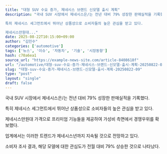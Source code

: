 ```yaml
---
title: "대형 SUV 수요 증가, 제네시스 브랜드 신모델 출시 계획"
description: "국내 SUV 시장에서 제네시스은/는 전년 대비 79% 성장한 판매실적을 기록했다.

특히 제네시스 세그먼트에서 뛰어난 상품성으로 소비자들의 높은 관심을 받고 있다.

제네시스만원대..."
date: 2025-08-22T10:15:00+09:00
author: "김민수"
categories: ['automotive']
tags: ['뉴스', '이슈', '자동차', '기술', '시장동향']
hash: c70a6ea1
source_url: "https://example-news-site.com/article-8408618f"
url: "/automotive/대형-suv-수요-증가-제네시스-브랜드-신모델-출시-계획-20250822-09/"
slug: "대형-suv-수요-증가-제네시스-브랜드-신모델-출시-계획-20250822-09"
type: "post"
layout: "single"
draft: false
---
```


국내 SUV 시장에서 제네시스은/는 전년 대비 79% 성장한 판매실적을 기록했다.

특히 제네시스 세그먼트에서 뛰어난 상품성으로 소비자들의 높은 관심을 받고 있다.

제네시스만원대 가격으로 프리미엄 기능들을 제공하여 가성비 측면에서 경쟁우위를 확보했다.

업계에서는 이러한 트렌드가 제네시스년까지 지속될 것으로 전망하고 있다.

소비자 조사 결과, 해당 모델에 대한 관심도가 전월 대비 79% 상승한 것으로 나타났다.
